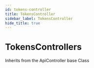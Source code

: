```yaml
---
id: tokens-controller
title: TokensController
sidebar_label: TokensController
hide_title: true
---
```


# TokensControllers

Inherits from the ApiController base Class
